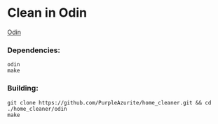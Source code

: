 # Clean in Odin
[Odin](https://odin-lang.org/)

### Dependencies:
``` shell
odin
make
```

### Building:
``` shell
git clone https://github.com/PurpleAzurite/home_cleaner.git && cd ./home_cleaner/odin
make
```

